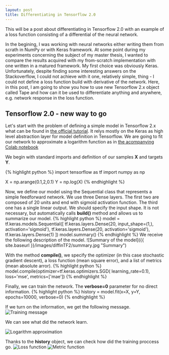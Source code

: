 ```yaml
---
layout: post
title: Differentiating in Tensorflow 2.0
---
```


This will be a post about differentiating in Tensorflow 2.0 with an example of a loss function consisting of a differential of the neural network.

In the begining, I was working with neural networks either writing them from scrath in NumPy or with Keras framework. At some point during my experiments concerning the subject of my master thesis, I wanted to compare the results acquired with my from-scratch implementation with one written in a matured framework. My first choice was obviously Keras. Unfortunately, despite finding some interesting answers on the Stackoverflow, I could not achieve with it one, relatively simple, thing - I could not define a loss function build with derivative of the network. Here, in this post, I am going to show you how to use new Tensorflow 2.x object called Tape and how can it be used to differentiate anything and anywhere, e.g. network response in the loss function.

## Tensorflow 2.0 - new way to go

Let's start with the problem of defining a simple model in Tensorflow 2.x what can be found in [the official tutorial](https://www.tensorflow.org/tutorials/quickstart/beginner). It relys mostly on the Keras as high level abstraction layer for model definition in Tensorflow. We are going to fit our network to approximate a logarithm function as in [the acompanying Colab notebook](https://colab.research.google.com/drive/17P6XDmYbNULQOgnEjxJJDwOYfaNbxopK)

We begin with standard imports and definition of our samples **X** and targets **Y**.

{% highlight python %}
import tensorflow as tf
import numpy as np

X = np.arange(0.1,2,0.1)
Y = np.log(X)
{% endhighlight %}

Now, we define our model using the Sequential class that represents a simple feedforward network. We use three Dense layers. The first two are composed of 20 units and end with sigmoid activation function. The third one has a single linear output. We should specify the input shape. It is not necessary, but automatically calls **build()** method and allows us to summarize our model.
{% highlight python %}
model = tf.keras.models.Sequential([
    tf.keras.layers.Dense(20, input_shape=(1,),
                            activation='sigmoid'),
    tf.keras.layers.Dense(20, activation='sigmoid'),
    tf.keras.layers.Dense(1)
])
model.summary()
{% endhighlight %}
We receive the following description of the model.
![Summary of the model]({{ site.baseurl }}/images/diffinTF2/summary.jpg "Summary")

With the method **compile()**, we specify the optimizer (in this case stochastic gradient descent), a loss function (mean square error), and a list of metrics (mean absolute arror).
{% highlight python %}
model.compile(optimizer=tf.keras.optimizers.SGD(
    learning_rate=0.1),
    loss='mse',
    metrics=['mae'])
{% endhighlight %}

Finally, we can train the network. The **verbose=0** parameter for no direct information.
{% highlight python %}
history = model.fit(x=X, y=Y, epochs=10000, verbose=0)
{% endhighlight %}

If we turn on the information, we get the following message.
![Training message]({{site.baseurl}}/images/diffinTF2/fit.jpg "Training message")

We can see what did the network learn.

![Logarithm approximation]({{site.baseurl}}/images/diffinTF2/function.jpg "Approximated function")

Thanks to the **history** object, we can check how did the training proccess go.
![Loss function]({{site.baseurl}}/images/diffinTF2/loss.jpg "Loss function - MSE")
![Metric function]({{site.baseurl}}/images/diffinTF2/metric.jpg "Metric - MAE")